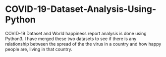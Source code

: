 # COVID-19-Dataset-Analysis-Using-Python
COVID-19 Dataset and World happiness report analysis is done using Python3.
I have merged these two datasets to see if there is any relationship between the spread of the the virus in a country and how happy people are, living in that country.
